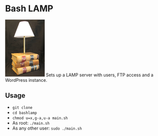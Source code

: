 # Bash LAMP
<img src="./img1.jpg" width="128" />
Sets up a LAMP server with users, FTP access and a WordPress instance.

## Usage
- `git clone `
- `cd bashlamp`
- `chmod u=x,g-a,u-a main.sh`
- As root: `./main.sh`
- As any other user: `sudo ./main.sh`


